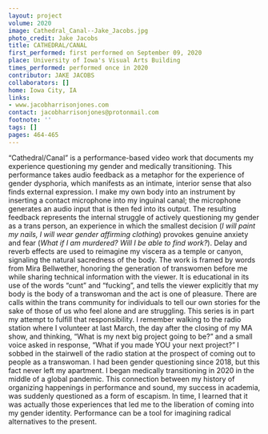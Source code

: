 ```yaml
---
layout: project
volume: 2020
image: Cathedral_Canal--Jake_Jacobs.jpg
photo_credit: Jake Jacobs
title: CATHEDRAL/CANAL
first_performed: first performed on September 09, 2020
place: University of Iowa's Visual Arts Building
times_performed: performed once in 2020
contributor: JAKE JACOBS
collaborators: []
home: Iowa City, IA
links:
- www.jacobharrisonjones.com
contact: jacobharrisonjones@protonmail.com
footnote: ''
tags: []
pages: 464-465
---
```




“Cathedral/Canal” is a performance-based video work that documents my experience questioning my gender and medically transitioning. This performance takes audio feedback as a metaphor for the experience of gender dysphoria, which manifests as an intimate, interior sense that also finds external expression. I make my own body into an instrument by inserting a contact microphone into my inguinal canal; the microphone generates an audio input that is then fed into its output. The resulting feedback represents the internal struggle of actively questioning my gender as a trans person, an experience in which the smallest decision (*I will paint my nails, I will wear gender affirming clothing*) provokes genuine anxiety and fear (*What if I am murdered? Will I be able to find work?*). Delay and reverb effects are used to reimagine my viscera as a temple or canyon, signaling the natural sacredness of the body. The work is framed by words from Mira Bellwether, honoring the generation of transwomen before me while sharing technical information with the viewer. It is educational in its use of the words “cunt” and “fucking”, and tells the viewer explicitly that my body is the body of a transwoman and the act is one of pleasure. There are calls within the trans community for individuals to tell our own stories for the sake of those of us who feel alone and are struggling. This series is in part my attempt to fulfill that responsibility.
I remember walking to the radio station where I volunteer at last March, the day after the closing of my MA show, and thinking, “What is my next big project going to be?” and a small voice asked in response, “What if you made YOU your next project?” I sobbed in the stairwell of the radio station at the prospect of coming out to people as a transwoman. I had been gender questioning since 2018, but this fact never left my apartment. I began medically transitioning in 2020 in the middle of a global pandemic. This connection between my history of organizing happenings in performance and sound, my success in academia, was suddenly questioned as a form of escapism. In time, I learned that it was actually those experiences that led me to the liberation of coming into my gender identity. Performance can be a tool for imagining radical alternatives to the present. 

